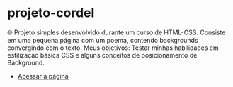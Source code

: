 # projeto-cordel
 🌐 Projeto simples desenvolvido durante um curso de HTML-CSS.
 Consiste em uma pequena página com um poema, contendo backgrounds convergindo com o texto. 
Meus objetivos: Testar minhas habilidades em estilização básica CSS e alguns conceitos de posicionamento de Background.
- <a target="_blank" href="https://filipemartins-dev.github.io/projeto-cordel/">Acessar a página</a>
